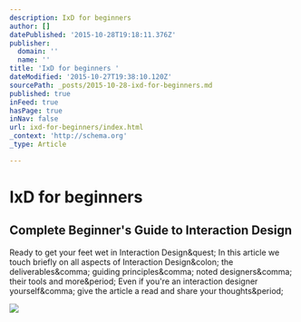 ```yaml
---
description: IxD for beginners
author: []
datePublished: '2015-10-28T19:18:11.376Z'
publisher:
  domain: ''
  name: ''
title: 'IxD for beginners '
dateModified: '2015-10-27T19:38:10.120Z'
sourcePath: _posts/2015-10-28-ixd-for-beginners.md
published: true
inFeed: true
hasPage: true
inNav: false
url: ixd-for-beginners/index.html
_context: 'http://schema.org'
_type: Article

---
```

# IxD for beginners 

<article style=""><h1>Complete Beginner's Guide to Interaction Design</h1><p>Ready to get your feet wet in Interaction Design&amp;quest; In this article we touch briefly on all aspects of Interaction Design&amp;colon; the deliverables&amp;comma; guiding principles&amp;comma; noted designers&amp;comma; their tools and more&amp;period; Even if you're an interaction designer yourself&amp;comma; give the article a read and share your thoughts&amp;period;</p><img src="http://assets.uxbooth.com/uploads/2015/10/ux-interaction-design_small.ed98241d2d6b.png" /></article>